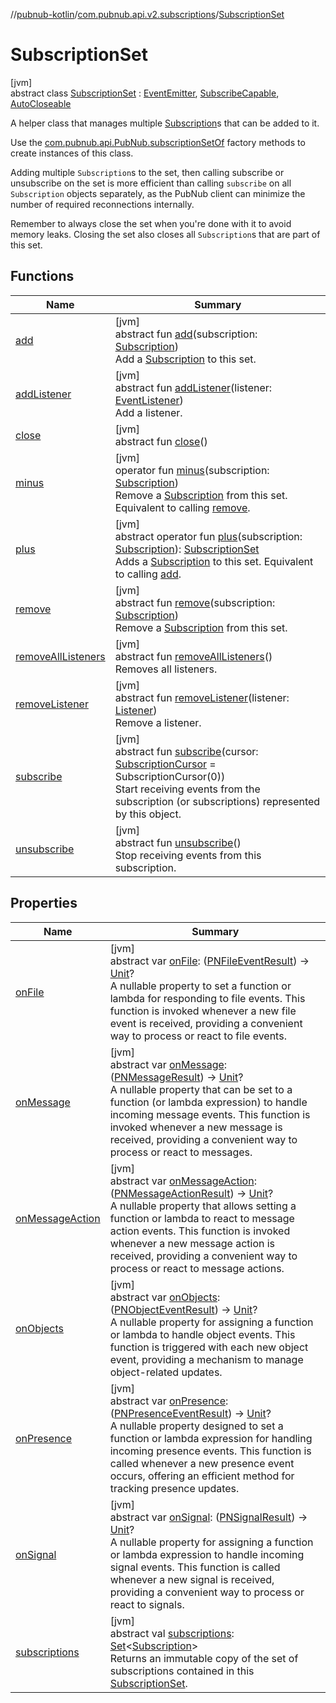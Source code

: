//[pubnub-kotlin](../../../index.md)/[com.pubnub.api.v2.subscriptions](../index.md)/[SubscriptionSet](index.md)

# SubscriptionSet

[jvm]\
abstract class [SubscriptionSet](index.md) : [EventEmitter](../../com.pubnub.api.v2.callbacks/-event-emitter/index.md), [SubscribeCapable](../-subscribe-capable/index.md), [AutoCloseable](https://docs.oracle.com/javase/8/docs/api/java/lang/AutoCloseable.html)

A helper class that manages multiple [Subscription](../-subscription/index.md)s that can be added to it.

Use the [com.pubnub.api.PubNub.subscriptionSetOf](../../com.pubnub.api/-pub-nub/subscription-set-of.md) factory methods to create instances of this class.

Adding multiple `Subscription`s to the set, then calling subscribe or unsubscribe on the set is more efficient than calling `subscribe` on all `Subscription` objects separately, as the PubNub client can minimize the number of required reconnections internally.

Remember to always close the set when you're done with it to avoid memory leaks. Closing the set also closes all `Subscription`s that are part of this set.

## Functions

| Name | Summary |
|---|---|
| [add](add.md) | [jvm]<br>abstract fun [add](add.md)(subscription: [Subscription](../-subscription/index.md))<br>Add a [Subscription](../-subscription/index.md) to this set. |
| [addListener](../../com.pubnub.api.v2.callbacks/-event-emitter/add-listener.md) | [jvm]<br>abstract fun [addListener](../../com.pubnub.api.v2.callbacks/-event-emitter/add-listener.md)(listener: [EventListener](../../com.pubnub.api.v2.callbacks/-event-listener/index.md))<br>Add a listener. |
| [close](index.md#-1117130810%2FFunctions%2F-1216412040) | [jvm]<br>abstract fun [close](index.md#-1117130810%2FFunctions%2F-1216412040)() |
| [minus](minus.md) | [jvm]<br>operator fun [minus](minus.md)(subscription: [Subscription](../-subscription/index.md))<br>Remove a [Subscription](../-subscription/index.md) from this set. Equivalent to calling [remove](remove.md). |
| [plus](plus.md) | [jvm]<br>abstract operator fun [plus](plus.md)(subscription: [Subscription](../-subscription/index.md)): [SubscriptionSet](index.md)<br>Adds a [Subscription](../-subscription/index.md) to this set. Equivalent to calling [add](add.md). |
| [remove](remove.md) | [jvm]<br>abstract fun [remove](remove.md)(subscription: [Subscription](../-subscription/index.md))<br>Remove a [Subscription](../-subscription/index.md) from this set. |
| [removeAllListeners](../../com.pubnub.api.v2.callbacks/-event-emitter/remove-all-listeners.md) | [jvm]<br>abstract fun [removeAllListeners](../../com.pubnub.api.v2.callbacks/-event-emitter/remove-all-listeners.md)()<br>Removes all listeners. |
| [removeListener](../../com.pubnub.api.v2.callbacks/-event-emitter/remove-listener.md) | [jvm]<br>abstract fun [removeListener](../../com.pubnub.api.v2.callbacks/-event-emitter/remove-listener.md)(listener: [Listener](../../com.pubnub.api.callbacks/-listener/index.md))<br>Remove a listener. |
| [subscribe](../-subscribe-capable/subscribe.md) | [jvm]<br>abstract fun [subscribe](../-subscribe-capable/subscribe.md)(cursor: [SubscriptionCursor](../-subscription-cursor/index.md) = SubscriptionCursor(0))<br>Start receiving events from the subscription (or subscriptions) represented by this object. |
| [unsubscribe](../-subscribe-capable/unsubscribe.md) | [jvm]<br>abstract fun [unsubscribe](../-subscribe-capable/unsubscribe.md)()<br>Stop receiving events from this subscription. |

## Properties

| Name | Summary |
|---|---|
| [onFile](../../com.pubnub.api.v2.callbacks/-event-emitter/on-file.md) | [jvm]<br>abstract var [onFile](../../com.pubnub.api.v2.callbacks/-event-emitter/on-file.md): ([PNFileEventResult](../../com.pubnub.api.models.consumer.pubsub.files/-p-n-file-event-result/index.md)) -&gt; [Unit](https://kotlinlang.org/api/latest/jvm/stdlib/kotlin/-unit/index.html)?<br>A nullable property to set a function or lambda for responding to file events. This function is invoked whenever a new file event is received, providing a convenient way to process or react to file events. |
| [onMessage](../../com.pubnub.api.v2.callbacks/-event-emitter/on-message.md) | [jvm]<br>abstract var [onMessage](../../com.pubnub.api.v2.callbacks/-event-emitter/on-message.md): ([PNMessageResult](../../com.pubnub.api.models.consumer.pubsub/-p-n-message-result/index.md)) -&gt; [Unit](https://kotlinlang.org/api/latest/jvm/stdlib/kotlin/-unit/index.html)?<br>A nullable property that can be set to a function (or lambda expression) to handle incoming message events. This function is invoked whenever a new message is received, providing a convenient way to process or react to messages. |
| [onMessageAction](../../com.pubnub.api.v2.callbacks/-event-emitter/on-message-action.md) | [jvm]<br>abstract var [onMessageAction](../../com.pubnub.api.v2.callbacks/-event-emitter/on-message-action.md): ([PNMessageActionResult](../../com.pubnub.api.models.consumer.pubsub.message_actions/-p-n-message-action-result/index.md)) -&gt; [Unit](https://kotlinlang.org/api/latest/jvm/stdlib/kotlin/-unit/index.html)?<br>A nullable property that allows setting a function or lambda to react to message action events. This function is invoked whenever a new message action is received, providing a convenient way to process or react to message actions. |
| [onObjects](../../com.pubnub.api.v2.callbacks/-event-emitter/on-objects.md) | [jvm]<br>abstract var [onObjects](../../com.pubnub.api.v2.callbacks/-event-emitter/on-objects.md): ([PNObjectEventResult](../../com.pubnub.api.models.consumer.pubsub.objects/-p-n-object-event-result/index.md)) -&gt; [Unit](https://kotlinlang.org/api/latest/jvm/stdlib/kotlin/-unit/index.html)?<br>A nullable property for assigning a function or lambda to handle object events. This function is triggered with each new object event, providing a mechanism to manage object-related updates. |
| [onPresence](../../com.pubnub.api.v2.callbacks/-event-emitter/on-presence.md) | [jvm]<br>abstract var [onPresence](../../com.pubnub.api.v2.callbacks/-event-emitter/on-presence.md): ([PNPresenceEventResult](../../com.pubnub.api.models.consumer.pubsub/-p-n-presence-event-result/index.md)) -&gt; [Unit](https://kotlinlang.org/api/latest/jvm/stdlib/kotlin/-unit/index.html)?<br>A nullable property designed to set a function or lambda expression for handling incoming presence events. This function is called whenever a new presence event occurs, offering an efficient method for tracking presence updates. |
| [onSignal](../../com.pubnub.api.v2.callbacks/-event-emitter/on-signal.md) | [jvm]<br>abstract var [onSignal](../../com.pubnub.api.v2.callbacks/-event-emitter/on-signal.md): ([PNSignalResult](../../com.pubnub.api.models.consumer.pubsub/-p-n-signal-result/index.md)) -&gt; [Unit](https://kotlinlang.org/api/latest/jvm/stdlib/kotlin/-unit/index.html)?<br>A nullable property for assigning a function or lambda expression to handle incoming signal events. This function is called whenever a new signal is received, providing a convenient way to process or react to signals. |
| [subscriptions](subscriptions.md) | [jvm]<br>abstract val [subscriptions](subscriptions.md): [Set](https://kotlinlang.org/api/latest/jvm/stdlib/kotlin.collections/-set/index.html)&lt;[Subscription](../-subscription/index.md)&gt;<br>Returns an immutable copy of the set of subscriptions contained in this [SubscriptionSet](index.md). |
